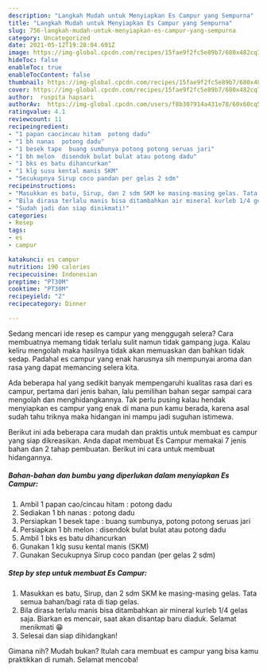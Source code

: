 ```yaml
---
description: "Langkah Mudah untuk Menyiapkan Es Campur yang Sempurna"
title: "Langkah Mudah untuk Menyiapkan Es Campur yang Sempurna"
slug: 756-langkah-mudah-untuk-menyiapkan-es-campur-yang-sempurna
category: Uncategorized
date: 2021-05-12T19:28:04.691Z
image: https://img-global.cpcdn.com/recipes/15fae9f2fc5e89b7/680x482cq70/es-campur-foto-resep-utama.jpg
hideToc: false
enableToc: true
enableTocContent: false
thumbnail: https://img-global.cpcdn.com/recipes/15fae9f2fc5e89b7/680x482cq70/es-campur-foto-resep-utama.jpg
cover: https://img-global.cpcdn.com/recipes/15fae9f2fc5e89b7/680x482cq70/es-campur-foto-resep-utama.jpg
author:  ruspita hapsari
authorAv:  https://img-global.cpcdn.com/users/f8b307914a431e78/60x60cq50/avatar.jpg
ratingvalue: 4.1
reviewcount: 11
recipeingredient:
- "1 papan caocincau hitam  potong dadu"
- "1 bh nanas  potong dadu"
- "1 besek tape  buang sumbunya potong potong seruas jari"
- "1 bh melon  disendok bulat bulat atau potong dadu"
- "1 bks es batu dihancurkan"
- "1 klg susu kental manis SKM"
- "Secukupnya Sirup coco pandan per gelas 2 sdm"
recipeinstructions:
- "Masukkan es batu, Sirup, dan 2 sdm SKM ke masing-masing gelas. Tata semua bahan/bagi rata di tiap gelas."
- "Bila dirasa terlalu manis bisa ditambahkan air mineral kurleb 1/4 gelas saja. Biarkan es mencair, saat akan disantap baru diaduk. Selamat menikmati 😁"
- "Sudah jadi dan siap dinikmati!"
categories:
- Resep
tags:
- es
- campur

katakunci: es campur 
nutrition: 190 calories
recipecuisine: Indonesian
preptime: "PT30M"
cooktime: "PT30M"
recipeyield: "2"
recipecategory: Dinner

---
```



Sedang mencari ide resep es campur yang menggugah selera? Cara membuatnya memang tidak terlalu sulit namun tidak gampang juga. Kalau keliru mengolah maka hasilnya tidak akan memuaskan dan bahkan tidak sedap. Padahal es campur yang enak harusnya sih mempunyai aroma dan rasa yang dapat memancing selera kita.




Ada beberapa hal yang sedikit banyak mempengaruhi kualitas rasa dari es campur, pertama dari jenis bahan, lalu pemilihan bahan segar sampai cara mengolah dan menghidangkannya. Tak perlu pusing kalau hendak menyiapkan es campur yang enak di mana pun kamu berada, karena asal sudah tahu triknya maka hidangan ini mampu jadi suguhan istimewa.


Berikut ini ada beberapa cara mudah dan praktis untuk membuat es campur yang siap dikreasikan. Anda dapat membuat Es Campur memakai 7 jenis bahan dan 2 tahap pembuatan. Berikut ini cara untuk membuat hidangannya.

<!--inarticleads1-->

##### Bahan-bahan dan bumbu yang diperlukan dalam menyiapkan Es Campur:

1. Ambil 1 papan cao/cincau hitam : potong dadu
1. Sediakan 1 bh nanas : potong dadu
1. Persiapkan 1 besek tape : buang sumbunya, potong potong seruas jari
1. Persiapkan 1 bh melon : disendok bulat bulat atau potong dadu
1. Ambil 1 bks es batu dihancurkan
1. Gunakan 1 klg susu kental manis (SKM)
1. Gunakan Secukupnya Sirup coco pandan (per gelas 2 sdm)




<!--inarticleads2-->

##### Step by step untuk membuat Es Campur:

1. Masukkan es batu, Sirup, dan 2 sdm SKM ke masing-masing gelas. Tata semua bahan/bagi rata di tiap gelas.
1. Bila dirasa terlalu manis bisa ditambahkan air mineral kurleb 1/4 gelas saja. Biarkan es mencair, saat akan disantap baru diaduk. Selamat menikmati 😁
1. Selesai dan siap dihidangkan!



Gimana nih? Mudah bukan? Itulah cara membuat es campur yang bisa kamu praktikkan di rumah. Selamat mencoba!
